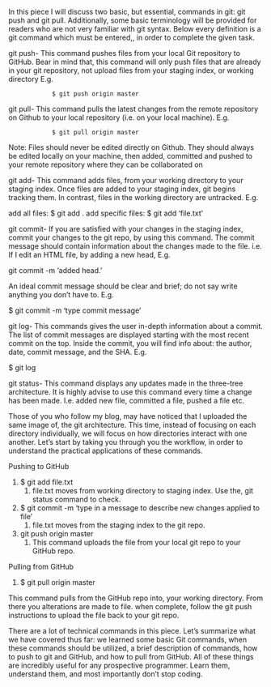 ﻿In this piece I will discuss two basic, but essential, commands in git: git push and git pull. Additionally, some basic terminology will be provided for readers who are not very familiar with git syntax. Below every definition is a git command which must be entered,, in order to complete the given task.


git push- This command pushes files from your local Git repository to GitHub. Bear in 
mind that, this command will only push files that are already in your git repository, 
not upload files from your staging index, or working directory E.g.


                $ git push origin master


git pull- This command pulls the latest changes from the remote repository on Github to 
your local repository (i.e. on your local machine). E.g.


                $ git pull origin master
        
Note: Files should never be edited directly on Github. They should always be edited locally on your machine, then added, committed and pushed to your remote repository where they can be collaborated on


git add- This command adds files, from your working directory to your staging 
index. Once files are added to your staging index, git begins tracking them. In contrast, files in the working directory are untracked. E.g.


add all files: $ git add .
add specific files: $ git add ‘file.txt’


git commit- If you are satisfied with your changes in the staging index,
commit your changes to the git repo, by using this command. The 
commit message should contain information about the changes made to the file. i.e. If I edit an HTML file, by adding a new head, E.g.
        
git commit -m ‘added head.’


An ideal commit message should be clear and brief; do not say write anything you don’t have to. E.g.


$ git commit -m ‘type commit message’


git log- This commands gives the user in-depth information about a commit. The list of 
commit messages are displayed starting with the most recent commit
on the top. Inside the commit, you will find info about: the author, date, commit 
message, and the SHA. E.g.
        
$ git log


git status-  This command displays any updates made in the three-tree architecture. It is 
highly advise to use this command every time a change has been made. I.e. added new file, committed a file, pushed a file etc.
  



























Those of you who follow my blog, may have noticed that I uploaded the same image of, the git architecture. This time, instead of focusing on each directory individually, we will focus on how directories interact with one another. Let’s start by taking you through you the workflow, in order to understand the practical applications of these commands.


Pushing to GitHub


1. $ git add file.txt
   1. file.txt moves from working directory to staging index. Use the, git status command to check.
1. $ git commit -m ‘type in a message to describe new changes applied to file’
   1. file.txt moves from the staging index to the git repo.
1. git push origin master
   1. This command uploads the file from your local git repo to your GitHub repo.


Pulling from GitHub


1. $ git pull origin master
        
This command pulls from the GitHub repo into, your working directory. From 
there you alterations are made to file. when complete, follow the git push instructions to upload the file back to your git repo.


There are a lot of technical commands in this piece. Let’s summarize what we have covered thus far: we learned some basic Git commands, when these commands should be utilized, a brief description of commands, how to push to git and GitHub, and how to pull from GitHub. All of these things are incredibly useful for any prospective programmer. Learn them, understand them, and most importantly don’t stop coding.